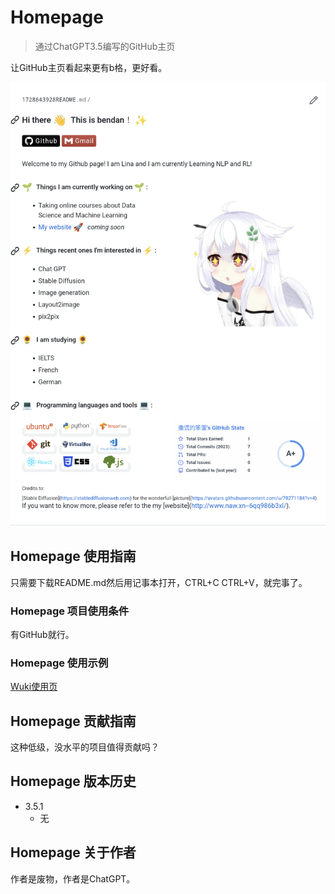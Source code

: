 # Homepage

> 通过ChatGPT3.5编写的GitHub主页

让GitHub主页看起来更有b格，更好看。

![](https://github.com/1728643928/Homepage/blob/main/image/Homepage.png)

## Homepage 使用指南

只需要下载README.md然后用记事本打开，CTRL+C CTRL+V，就完事了。

### Homepage 项目使用条件

有GitHub就行。

### Homepage 使用示例

[Wuki使用页](https://github.com/1728643928/Homepage/wiki/Homepage-%E4%BD%BF%E7%94%A8%E7%A4%BA%E4%BE%8B)

## Homepage 贡献指南

这种低级，没水平的项目值得贡献吗？

## Homepage 版本历史

* 3.5.1
    * 无

## Homepage 关于作者

作者是废物，作者是ChatGPT。
